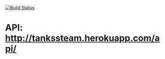 [![Build Status](https://travis-ci.org/tupiznak/tanks-09-2016.svg?branch=master)](https://travis-ci.org/tanks-09-2016)
# API: http://tankssteam.herokuapp.com/api/
